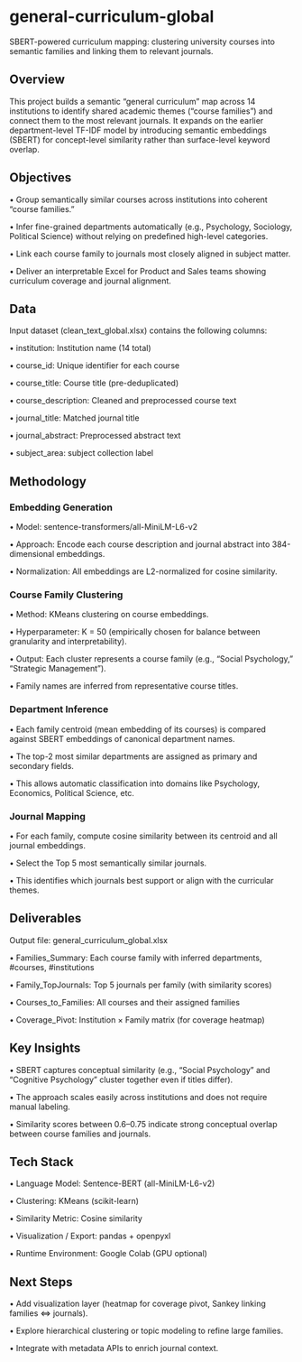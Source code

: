 # general-curriculum-global
SBERT-powered curriculum mapping: clustering university courses into semantic families and linking them to relevant journals.

## Overview

This project builds a semantic “general curriculum” map across 14 institutions to identify shared academic themes (“course families”) and connect them to the most relevant journals. It expands on the earlier department-level TF-IDF model by introducing semantic embeddings (SBERT) for concept-level similarity rather than surface-level keyword overlap.

## Objectives

• Group semantically similar courses across institutions into coherent “course families.”

• Infer fine-grained departments automatically (e.g., Psychology, Sociology, Political Science) without relying on predefined high-level categories.

• Link each course family to journals most closely aligned in subject matter.

• Deliver an interpretable Excel for Product and Sales teams showing curriculum coverage and journal alignment.

## Data

Input dataset (clean_text_global.xlsx) contains the following columns:

• institution: Institution name (14 total)

• course_id: Unique identifier for each course

• course_title: Course title (pre-deduplicated)

• course_description: Cleaned and preprocessed course text

• journal_title: Matched journal title

• journal_abstract: Preprocessed abstract text

• subject_area: subject collection label

## Methodology

### Embedding Generation

• Model: sentence-transformers/all-MiniLM-L6-v2

• Approach: Encode each course description and journal abstract into 384-dimensional embeddings.

• Normalization: All embeddings are L2-normalized for cosine similarity.

### Course Family Clustering

• Method: KMeans clustering on course embeddings.

• Hyperparameter: K = 50 (empirically chosen for balance between granularity and interpretability).

• Output: Each cluster represents a course family (e.g., “Social Psychology,” “Strategic Management”).

• Family names are inferred from representative course titles.

### Department Inference

• Each family centroid (mean embedding of its courses) is compared against SBERT embeddings of canonical department names.

• The top-2 most similar departments are assigned as primary and secondary fields.

• This allows automatic classification into domains like Psychology, Economics, Political Science, etc.

### Journal Mapping

• For each family, compute cosine similarity between its centroid and all journal embeddings.

• Select the Top 5 most semantically similar journals.

• This identifies which journals best support or align with the curricular themes.

## Deliverables

Output file: general_curriculum_global.xlsx

• Families_Summary: Each course family with inferred departments, #courses, #institutions

• Family_TopJournals: Top 5 journals per family (with similarity scores)

• Courses_to_Families: All courses and their assigned families

• Coverage_Pivot: Institution × Family matrix (for coverage heatmap)

## Key Insights

• SBERT captures conceptual similarity (e.g., “Social Psychology” and “Cognitive Psychology” cluster together even if titles differ).

• The approach scales easily across institutions and does not require manual labeling.

• Similarity scores between 0.6–0.75 indicate strong conceptual overlap between course families and journals.

## Tech Stack

• Language Model: Sentence-BERT (all-MiniLM-L6-v2)

• Clustering: KMeans (scikit-learn)

• Similarity Metric: Cosine similarity

• Visualization / Export: pandas + openpyxl

• Runtime Environment: Google Colab (GPU optional)

## Next Steps

• Add visualization layer (heatmap for coverage pivot, Sankey linking families <=> journals).

• Explore hierarchical clustering or topic modeling to refine large families.

• Integrate with metadata APIs to enrich journal context.
